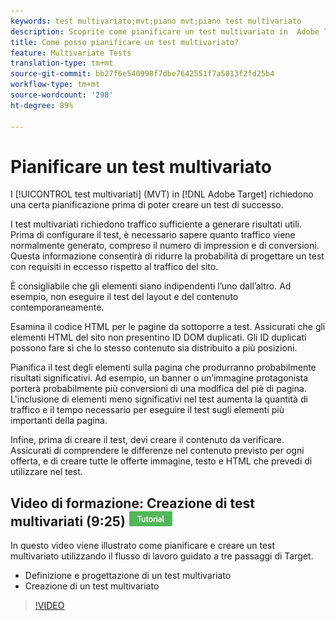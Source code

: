 ```yaml
---
keywords: test multivariato;mvt;piano mvt;piano test multivariato
description: Scoprite come pianificare un test multivariato in  Adobe Target per creare un test di successo.
title: Come posso pianificare un test multivariato?
feature: Multivariate Tests
translation-type: tm+mt
source-git-commit: bb27f6e540998f7dbe7642551f7a5013f2fd25b4
workflow-type: tm+mt
source-wordcount: '298'
ht-degree: 89%

---
```



# Pianificare un test multivariato

I [!UICONTROL test multivariati] (MVT) in [!DNL Adobe Target] richiedono una certa pianificazione prima di poter creare un test di successo.

I test multivariati richiedono traffico sufficiente a generare risultati utili. Prima di configurare il test, è necessario sapere quanto traffico viene normalmente generato, compreso il numero di impression e di conversioni. Questa informazione consentirà di ridurre la probabilità di progettare un test con requisiti in eccesso rispetto al traffico del sito.

È consigliabile che gli elementi siano indipendenti l’uno dall’altro. Ad esempio, non eseguire il test del layout e del contenuto contemporaneamente.

Esamina il codice HTML per le pagine da sottoporre a test. Assicurati che gli elementi HTML del sito non presentino ID DOM duplicati. Gli ID duplicati possono fare sì che lo stesso contenuto sia distribuito a più posizioni.

Pianifica il test degli elementi sulla pagina che produrranno probabilmente risultati significativi. Ad esempio, un banner o un’immagine protagonista porterà probabilmente più conversioni di una modifica del piè di pagina. L&#39;inclusione di elementi meno significativi nel test aumenta la quantità di traffico e il tempo necessario per eseguire il test sugli elementi più importanti della pagina.

Infine, prima di creare il test, devi creare il contenuto da verificare. Assicurati di comprendere le differenze nel contenuto previsto per ogni offerta, e di creare tutte le offerte immagine, testo e HTML che prevedi di utilizzare nel test.

## Video di formazione: Creazione di test multivariati (9:25) ![Etichetta esercitazione](/help/assets/tutorial.png)

In questo video viene illustrato come pianificare e creare un test multivariato utilizzando il flusso di lavoro guidato a tre passaggi di Target.

* Definizione e progettazione di un test multivariato
* Creazione di un test multivariato

>[!VIDEO](https://video.tv.adobe.com/v/17395)